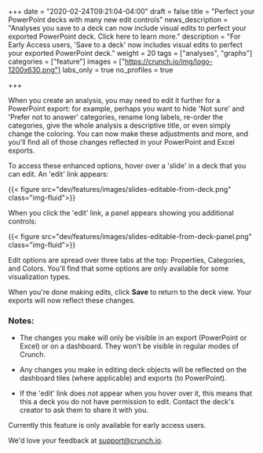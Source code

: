 +++
date = "2020-02-24T09:21:04-04:00"
draft = false
title = "Perfect your PowerPoint decks with many new edit controls"
news_description = "Analyses you save to a deck can now include visual edits to perfect your exported PowerPoint deck. Click here to learn more."
description = "For Early Access users, 'Save to a deck' now includes visual edits to perfect your exported PowerPoint deck."
weight = 20
tags = ["analyses", "graphs"]
categories = ["feature"]
images = ["https://crunch.io/img/logo-1200x630.png"]
labs_only = true
no_profiles = true

+++

When you create an analysis, you may need to edit it further for a PowerPoint export: for example, perhaps you want to hide 'Not sure' and 'Prefer not to answer' categories, rename long labels, re-order the categories, give the whole analysis a descriptive title, or even simply change the coloring. You can now make these adjustments and more, and you'll find all of those changes reflected in your PowerPoint and Excel exports.

To access these enhanced options, hover over a 'slide' in a deck that you can edit. An 'edit' link appears:

{{< figure src="dev/features/images/slides-editable-from-deck.png" class="img-fluid">}}

When you click the 'edit' link, a panel appears showing you additional controls:  

{{< figure src="dev/features/images/slides-editable-from-deck-panel.png" class="img-fluid">}}

Edit options are spread over three tabs at the top: Properties, Categories, and Colors. You'll find that some options are only available for some visualization types.

When you're done making edits, click **Save** to return to the deck view. Your exports will now reflect these changes.

### Notes:

* The changes you make will only be visible in an export (PowerPoint or Excel) or on a dashboard. They won't be visible in regular modes of Crunch.

* Any changes you make in editing deck objects will be reflected on the dashboard tiles (where applicable) and exports (to PowerPoint).

* If the 'edit' link does *not* appear when you hover over it, this means that this a deck you do not have permission to edit. Contact the deck's creator to ask them to share it with you.

Currently this feature is only available for early access users.

We'd love your feedback at support@crunch.io.
